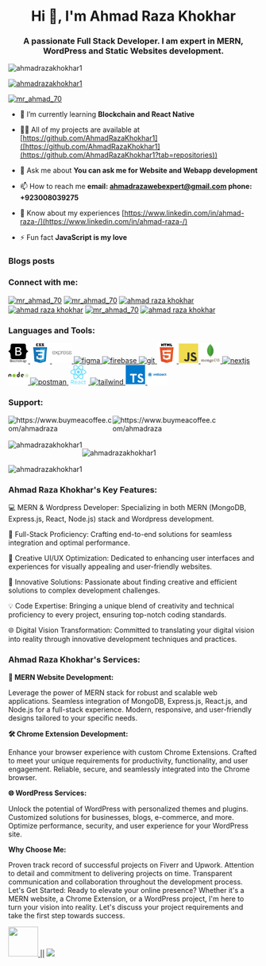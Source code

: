 <h1 align="center">Hi 👋, I'm Ahmad Raza Khokhar</h1>
<h3 align="center">A passionate Full Stack Developer. I am expert in MERN, WordPress and Static Websites development.</h3>

<p align="left"> <img src="https://komarev.com/ghpvc/?username=ahmadrazakhokhar1&label=Profile%20views&color=0e75b6&style=flat" alt="ahmadrazakhokhar1" /> </p>

<p align="left"> <a href="https://github.com/AhmadRazaKhokhar1?tab=repositories"><img src="https://github-profile-trophy.vercel.app/?username=ahmadrazakhokhar1" alt="ahmadrazakhokhar1" /></a> </p>

<p align="left"> <a href="https://twitter.com/mr_ahmad_70" target="blank"><img src="https://img.shields.io/twitter/follow/mr_ahmad_70?logo=twitter&style=for-the-badge" alt="mr_ahmad_70" /></a> </p>

- 🌱 I’m currently learning **Blockchain and React Native**

- 👨‍💻 All of my projects are available at [https://github.com/AhmadRazaKhokhar1]([https://github.com/AhmadRazaKhokhar1](https://github.com/AhmadRazaKhokhar1?tab=repositories))

- 💬 Ask me about **You can ask me for Website and Webapp development**

- 📫 How to reach me **email: ahmadrazawebexpert@gmail.com phone: +923008039275**

- 📄 Know about my experiences [https://www.linkedin.com/in/ahmad-raza-/](https://www.linkedin.com/in/ahmad-raza-/)

- ⚡ Fun fact **JavaScript is my love**

### Blogs posts
<!-- BLOG-POST-LIST:START -->
<!-- BLOG-POST-LIST:END -->

<h3 align="left">Connect with me:</h3>
<p align="left">
<a href="https://dev.to/mr_ahmad_70" target="blank"><img align="center" src="https://raw.githubusercontent.com/rahuldkjain/github-profile-readme-generator/master/src/images/icons/Social/devto.svg" alt="mr_ahmad_70" height="30" width="40" /></a>
<a href="https://twitter.com/mr_ahmad_70" target="blank"><img align="center" src="https://raw.githubusercontent.com/rahuldkjain/github-profile-readme-generator/master/src/images/icons/Social/twitter.svg" alt="mr_ahmad_70" height="30" width="40" /></a>
<a href="https://www.linkedin.com/in/ahmad-raza-" target="blank"><img align="center" src="https://raw.githubusercontent.com/rahuldkjain/github-profile-readme-generator/master/src/images/icons/Social/linked-in-alt.svg" alt="ahmad raza khokhar" height="30" width="40" /></a>
<a href="https://www.facebook.com/ahmadrazakhokhar786/" target="blank"><img align="center" src="https://raw.githubusercontent.com/rahuldkjain/github-profile-readme-generator/master/src/images/icons/Social/facebook.svg" alt="ahmad raza khokhar" height="30" width="40" /></a>
<a href="https://instagram.com/mr_ahmad_70" target="blank"><img align="center" src="https://raw.githubusercontent.com/rahuldkjain/github-profile-readme-generator/master/src/images/icons/Social/instagram.svg" alt="mr_ahmad_70" height="30" width="40" /></a>
<a href="https://www.youtube.com/channel/UC_5dLxc1_JTkj3ZrWWW0u0A" target="blank"><img align="center" src="https://raw.githubusercontent.com/rahuldkjain/github-profile-readme-generator/master/src/images/icons/Social/youtube.svg" alt="ahmad raza khokhar" height="30" width="40" /></a>
</p>

<h3 align="left">Languages and Tools:</h3>
<p align="left"> <a href="https://getbootstrap.com" target="_blank" rel="noreferrer"> <img src="https://raw.githubusercontent.com/devicons/devicon/master/icons/bootstrap/bootstrap-plain-wordmark.svg" alt="bootstrap" width="40" height="40"/> </a> <a href="https://www.w3schools.com/css/" target="_blank" rel="noreferrer"> <img src="https://raw.githubusercontent.com/devicons/devicon/master/icons/css3/css3-original-wordmark.svg" alt="css3" width="40" height="40"/> </a> <a href="https://expressjs.com" target="_blank" rel="noreferrer"> <img src="https://raw.githubusercontent.com/devicons/devicon/master/icons/express/express-original-wordmark.svg" alt="express" width="40" height="40"/> </a> <a href="https://www.figma.com/" target="_blank" rel="noreferrer"> <img src="https://www.vectorlogo.zone/logos/figma/figma-icon.svg" alt="figma" width="40" height="40"/> </a> <a href="https://firebase.google.com/" target="_blank" rel="noreferrer"> <img src="https://www.vectorlogo.zone/logos/firebase/firebase-icon.svg" alt="firebase" width="40" height="40"/> </a> <a href="https://git-scm.com/" target="_blank" rel="noreferrer"> <img src="https://www.vectorlogo.zone/logos/git-scm/git-scm-icon.svg" alt="git" width="40" height="40"/> </a> <a href="https://www.w3.org/html/" target="_blank" rel="noreferrer"> <img src="https://raw.githubusercontent.com/devicons/devicon/master/icons/html5/html5-original-wordmark.svg" alt="html5" width="40" height="40"/> </a> <a href="https://developer.mozilla.org/en-US/docs/Web/JavaScript" target="_blank" rel="noreferrer"> <img src="https://raw.githubusercontent.com/devicons/devicon/master/icons/javascript/javascript-original.svg" alt="javascript" width="40" height="40"/> </a> <a href="https://www.mongodb.com/" target="_blank" rel="noreferrer"> <img src="https://raw.githubusercontent.com/devicons/devicon/master/icons/mongodb/mongodb-original-wordmark.svg" alt="mongodb" width="40" height="40"/> </a> <a href="https://nextjs.org/" target="_blank" rel="noreferrer"> <img src="https://cdn.worldvectorlogo.com/logos/nextjs-2.svg" alt="nextjs" width="40" height="40"/> </a> <a href="https://nodejs.org" target="_blank" rel="noreferrer"> <img src="https://raw.githubusercontent.com/devicons/devicon/master/icons/nodejs/nodejs-original-wordmark.svg" alt="nodejs" width="40" height="40"/> </a> <a href="https://postman.com" target="_blank" rel="noreferrer"> <img src="https://www.vectorlogo.zone/logos/getpostman/getpostman-icon.svg" alt="postman" width="40" height="40"/> </a> <a href="https://reactjs.org/" target="_blank" rel="noreferrer"> <img src="https://raw.githubusercontent.com/devicons/devicon/master/icons/react/react-original-wordmark.svg" alt="react" width="40" height="40"/> </a> <a href="https://tailwindcss.com/" target="_blank" rel="noreferrer"> <img src="https://www.vectorlogo.zone/logos/tailwindcss/tailwindcss-icon.svg" alt="tailwind" width="40" height="40"/> </a> <a href="https://www.typescriptlang.org/" target="_blank" rel="noreferrer"> <img src="https://raw.githubusercontent.com/devicons/devicon/master/icons/typescript/typescript-original.svg" alt="typescript" width="40" height="40"/> </a> <a href="https://webpack.js.org" target="_blank" rel="noreferrer"> <img src="https://raw.githubusercontent.com/devicons/devicon/d00d0969292a6569d45b06d3f350f463a0107b0d/icons/webpack/webpack-original-wordmark.svg" alt="webpack" width="40" height="40"/> </a> </p>

<h3 align="left">Support:</h3>
<p><a href="https://www.buymeacoffee.com/https://www.buymeacoffee.com/ahmadraza"> <img align="left" src="https://cdn.buymeacoffee.com/buttons/v2/default-yellow.png" height="50" width="210" alt="https://www.buymeacoffee.com/ahmadraza" /></a><a href="https://ko-fi.com/https://www.buymeacoffee.com/ahmadraza"> <img align="left" src="https://cdn.ko-fi.com/cdn/kofi3.png?v=3" height="50" width="210" alt="https://www.buymeacoffee.com/ahmadraza" /></a></p><br><br>

<p><img align="left" src="https://github-readme-stats.vercel.app/api/top-langs?username=ahmadrazakhokhar1&show_icons=true&locale=en&layout=compact" alt="ahmadrazakhokhar1" /></p>

<p>&nbsp;<img align="center" src="https://github-readme-stats.vercel.app/api?username=ahmadrazakhokhar1&show_icons=true&locale=en" alt="ahmadrazakhokhar1" /></p>

<p><img align="center" src="https://github-readme-streak-stats.herokuapp.com/?user=ahmadrazakhokhar1&" alt="ahmadrazakhokhar1" /></p>

<h3 align="left">Ahmad Raza Khokhar's Key Features:</h3>

💻 MERN & Wordpress Developer: Specializing in both MERN (MongoDB, Express.js, React, Node.js) stack and Wordpress development.

🚀 Full-Stack Proficiency: Crafting end-to-end solutions for seamless integration and optimal performance.

🎨 Creative UI/UX Optimization: Dedicated to enhancing user interfaces and experiences for visually appealing and user-friendly websites.

🌟 Innovative Solutions: Passionate about finding creative and efficient solutions to complex development challenges.

💡 Code Expertise: Bringing a unique blend of creativity and technical proficiency to every project, ensuring top-notch coding standards.

🌐 Digital Vision Transformation: Committed to translating your digital vision into reality through innovative development techniques and practices.

<h3 align="left">Ahmad Raza Khokhar's Services:</h3>
<b>🚀 MERN Website Development:</b>

Leverage the power of MERN stack for robust and scalable web applications.
Seamless integration of MongoDB, Express.js, React.js, and Node.js for a full-stack experience.
Modern, responsive, and user-friendly designs tailored to your specific needs.

<b>🛠️ Chrome Extension Development:</b>

Enhance your browser experience with custom Chrome Extensions.
Crafted to meet your unique requirements for productivity, functionality, and user engagement.
Reliable, secure, and seamlessly integrated into the Chrome browser.

<b>🌐 WordPress Services:</b>

Unlock the potential of WordPress with personalized themes and plugins.
Customized solutions for businesses, blogs, e-commerce, and more.
Optimize performance, security, and user experience for your WordPress site.

<b>Why Choose Me:</b>

Proven track record of successful projects on Fiverr and Upwork.
Attention to detail and commitment to delivering projects on time.
Transparent communication and collaboration throughout the development process.
Let's Get Started:
Ready to elevate your online presence? Whether it's a MERN website, a Chrome Extension, or a WordPress project, I'm here to turn your vision into reality. Let's discuss your project requirements and take the first step towards success.

<a href='https://www.fiverr.com/ahmadraza553?source=gig_page&gigs=slug%3Areactify-an-interactive-webapp-as-a-react-frontend-wizard%2Cpckg_id%3A1'>
<img src='https://i.ibb.co/MgKdCgz/ahmad-raza-khokhar-upwork-account-link-image.png" alt="ahmad-raza-khokhar-upwork-account-link-image' width='60' height='60'/>
</a>  ||  <a href='https://www.upwork.com/freelancers/~013b54b8f50b9b87cc'>
<img src='https://i.ibb.co/frZ8WPZ/ahmad-raza-khokhar-fiverr-account-link-image.png" alt="ahmad-raza-khokhar-fiverr-account-link-image' width='200 height='200'/>
</a>



